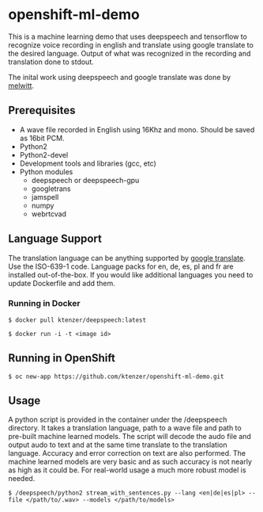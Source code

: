 # openshift-ml-demo
This is a machine learning demo that uses deepspeech and tensorflow to recognize voice recording in english and translate using google translate to the desired language. Output of what was recognized in the recording and translation done to stdout.

The inital work using deepspeech and google translate was done by [melwitt](https://github.com/melwitt/gpu-demo.git). 

## Prerequisites
* A wave file recorded in English using 16Khz and mono. Should be saved as 16bit PCM.
* Python2
* Python2-devel
* Development tools and libraries (gcc, etc)
* Python modules
  * deepspeech or deepspeech-gpu
  * googletrans
  * jamspell
  * numpy
  * webrtcvad

## Language Support
The translation language can be anything supported by [google translate](https://cloud.google.com/translate/docs/languages). Use the ISO-639-1 code. Language packs for en, de, es, pl and fr are installed out-of-the-box. If you would like additional languages you need to update Dockerfile and add them.

### Running in Docker
```
$ docker pull ktenzer/deepspeech:latest
```
```
$ docker run -i -t <image id>
```

## Running in OpenShift
```
$ oc new-app https://github.com/ktenzer/openshift-ml-demo.git
```

## Usage
A python script is provided in the container under the /deepspeech directory. It takes a translation language, path to a wave file and path to pre-built machine learned models. The script will decode the audo file and output audo to text and at the same time translate to the translation language. Accuracy and error correction on text are also performed. The machine learned models are very basic and as such accuracy is not nearly as high as it could be. For real-world usage a much more robust model is needed.
```
$ /deepspeech/python2 stream_with_sentences.py --lang <en|de|es|pl> --file </path/to/.wav> --models </path/to/models>
```
